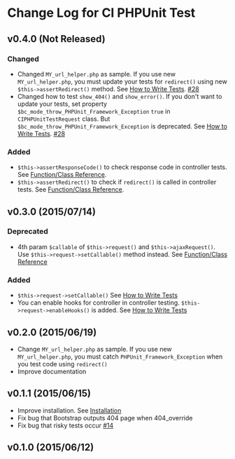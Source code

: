 # Change Log for CI PHPUnit Test

## v0.4.0 (Not Released)

### Changed

* Changed `MY_url_helper.php` as sample. If you use new `MY_url_helper.php`, you must update your tests for `redirect()` using new `$this->assertRedirect()` method. See [How to Write Tests](HowToWriteTests.md#redirect). [#28](https://github.com/kenjis/ci-phpunit-test/pull/28)
* Changed how to test `show_404()` and `show_error()`. If you don't want to update your tests, set property `$bc_mode_throw_PHPUnit_Framework_Exception` `true` in `CIPHPUnitTestRequest` class. But `$bc_mode_throw_PHPUnit_Framework_Exception` is deprecated. See [How to Write Tests](HowToWriteTests.md#show_error-and-show_404). [#28](https://github.com/kenjis/ci-phpunit-test/pull/28)

### Added

* `$this->assertResponseCode()` to check response code in controller tests. See [Function/Class Reference](FunctionAndClassReference.md#testcaseassertresponsecodecode).
* `$this->assertRedirect()` to check if `redirect()` is called in controller tests. See [Function/Class Reference](FunctionAndClassReference.md#testcaseassertredirecturi-code--null).

## v0.3.0 (2015/07/14)

### Deprecated

* 4th param `$callable` of `$this->request()` and  `$this->ajaxRequest()`. Use `$this->request->setCallable()` method instead. See [Function/Class Reference](https://github.com/kenjis/ci-phpunit-test/blob/7ef8acd7d7f80c1cf342a12f9464d2156b749b92/docs/FunctionAndClassReference.md#testcaserequestmethod-argv-params---callable--null)

### Added

* `$this->request->setCallable()` See [How to Write Tests](https://github.com/kenjis/ci-phpunit-test/blob/7ef8acd7d7f80c1cf342a12f9464d2156b749b92/docs/HowToWriteTests.md#request-and-use-mocks)
* You can enable hooks for controller in controller testing. `$this->request->enableHooks()` is added. See [How to Write Tests](https://github.com/kenjis/ci-phpunit-test/blob/7ef8acd7d7f80c1cf342a12f9464d2156b749b92/docs/HowToWriteTests.md#controller-with-hooks)

## v0.2.0 (2015/06/19)

* Change `MY_url_helper.php` as sample. If you use new `MY_url_helper.php`, you must catch `PHPUnit_Framework_Exception` when you test code using `redirect()`
* Improve documentation

## v0.1.1 (2015/06/15)

* Improve installation. See [Installation](https://github.com/kenjis/ci-phpunit-test#installation)
* Fix bug that Bootstrap outputs 404 page when 404_override
* Fix bug that risky tests occur [#14](https://github.com/kenjis/ci-phpunit-test/issues/14)

## v0.1.0 (2015/06/12)
